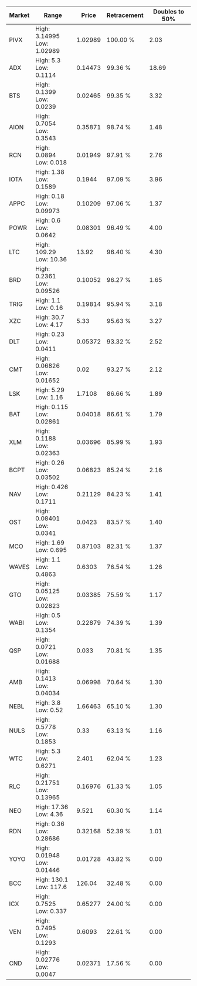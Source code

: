 | Market | Range | Price| Retracement | Doubles to 50% |
| --- | --- | --- | --- | --- |
| PIVX | High: 3.14995<br />Low: 1.02989 | 1.02989 | 100.00 % | 2.03 |
| ADX | High: 5.3<br />Low: 0.1114 | 0.14473 | 99.36 % | 18.69 |
| BTS | High: 0.1399<br />Low: 0.0239 | 0.02465 | 99.35 % | 3.32 |
| AION | High: 0.7054<br />Low: 0.3543 | 0.35871 | 98.74 % | 1.48 |
| RCN | High: 0.0894<br />Low: 0.018 | 0.01949 | 97.91 % | 2.76 |
| IOTA | High: 1.38<br />Low: 0.1589 | 0.1944 | 97.09 % | 3.96 |
| APPC | High: 0.18<br />Low: 0.09973 | 0.10209 | 97.06 % | 1.37 |
| POWR | High: 0.6<br />Low: 0.0642 | 0.08301 | 96.49 % | 4.00 |
| LTC | High: 109.29<br />Low: 10.36 | 13.92 | 96.40 % | 4.30 |
| BRD | High: 0.2361<br />Low: 0.09526 | 0.10052 | 96.27 % | 1.65 |
| TRIG | High: 1.1<br />Low: 0.16 | 0.19814 | 95.94 % | 3.18 |
| XZC | High: 30.7<br />Low: 4.17 | 5.33 | 95.63 % | 3.27 |
| DLT | High: 0.23<br />Low: 0.0411 | 0.05372 | 93.32 % | 2.52 |
| CMT | High: 0.06826<br />Low: 0.01652 | 0.02 | 93.27 % | 2.12 |
| LSK | High: 5.29<br />Low: 1.16 | 1.7108 | 86.66 % | 1.89 |
| BAT | High: 0.115<br />Low: 0.02861 | 0.04018 | 86.61 % | 1.79 |
| XLM | High: 0.1188<br />Low: 0.02363 | 0.03696 | 85.99 % | 1.93 |
| BCPT | High: 0.26<br />Low: 0.03502 | 0.06823 | 85.24 % | 2.16 |
| NAV | High: 0.426<br />Low: 0.1711 | 0.21129 | 84.23 % | 1.41 |
| OST | High: 0.08401<br />Low: 0.0341 | 0.0423 | 83.57 % | 1.40 |
| MCO | High: 1.69<br />Low: 0.695 | 0.87103 | 82.31 % | 1.37 |
| WAVES | High: 1.1<br />Low: 0.4863 | 0.6303 | 76.54 % | 1.26 |
| GTO | High: 0.05125<br />Low: 0.02823 | 0.03385 | 75.59 % | 1.17 |
| WABI | High: 0.5<br />Low: 0.1354 | 0.22879 | 74.39 % | 1.39 |
| QSP | High: 0.0721<br />Low: 0.01688 | 0.033 | 70.81 % | 1.35 |
| AMB | High: 0.1413<br />Low: 0.04034 | 0.06998 | 70.64 % | 1.30 |
| NEBL | High: 3.8<br />Low: 0.52 | 1.66463 | 65.10 % | 1.30 |
| NULS | High: 0.5778<br />Low: 0.1853 | 0.33 | 63.13 % | 1.16 |
| WTC | High: 5.3<br />Low: 0.6271 | 2.401 | 62.04 % | 1.23 |
| RLC | High: 0.21751<br />Low: 0.13965 | 0.16976 | 61.33 % | 1.05 |
| NEO | High: 17.36<br />Low: 4.36 | 9.521 | 60.30 % | 1.14 |
| RDN | High: 0.36<br />Low: 0.28686 | 0.32168 | 52.39 % | 1.01 |
| YOYO | High: 0.01948<br />Low: 0.01446 | 0.01728 | 43.82 % | 0.00 |
| BCC | High: 130.1<br />Low: 117.6 | 126.04 | 32.48 % | 0.00 |
| ICX | High: 0.7525<br />Low: 0.337 | 0.65277 | 24.00 % | 0.00 |
| VEN | High: 0.7495<br />Low: 0.1293 | 0.6093 | 22.61 % | 0.00 |
| CND | High: 0.02776<br />Low: 0.0047 | 0.02371 | 17.56 % | 0.00 |
